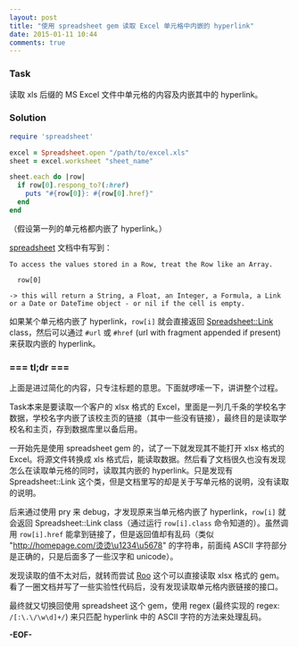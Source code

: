 ```yaml
---
layout: post
title: "使用 spreadsheet gem 读取 Excel 单元格中内嵌的 hyperlink"
date: 2015-01-11 10:44
comments: true
---
```


### Task

读取 xls 后缀的 MS Excel 文件中单元格的内容及内嵌其中的 hyperlink。

### Solution

``` ruby
require 'spreadsheet'

excel = Spreadsheet.open "/path/to/excel.xls"
sheet = excel.worksheet "sheet_name"

sheet.each do |row|
  if row[0].respong_to?(:href)
    puts "#{row[0]}: #{row[0].href}"
  end
end
```

（假设第一列的单元格都内嵌了 hyperlink。）

[spreadsheet](https://github.com/zdavatz/spreadsheet) 文档中有写到：

    To access the values stored in a Row, treat the Row like an Array.

      row[0]

    -> this will return a String, a Float, an Integer, a Formula, a Link or a Date or DateTime object - or nil if the cell is empty.

如果某个单元格内嵌了 hyperlink，`row[i]` 就会直接返回 [Spreadsheet::Link](http://www.rubydoc.info/gems/ruby-spreadsheet/Spreadsheet/Link) class，然后可以通过 `#url` 或 `#href` (url with fragment appended if present) 来获取内嵌的 hyperlink。

### === tl;dr ===

上面是进过简化的内容，只专注标题的意思。下面就啰嗦一下，讲讲整个过程。

Task本来是要读取一个客户的 xlsx 格式的 Excel，里面是一列几千条的学校名字数据，学校名字内嵌了该校主页的链接（其中一些没有链接），最终目的是读取学校名和主页，存到数据库里以备后用。

一开始先是使用 spreadsheet gem 的，试了一下就发现其不能打开 xlsx 格式的 Excel。将源文件转换成 xls 格式后，能读取数据。然后看了文档很久也没有发现怎么在读取单元格的同时，读取其内嵌的 hyperlink。只是发现有 Spreadsheet::Link 这个类，但是文档里写的却是关于写单元格的说明，没有读取的说明。

后来通过使用 pry 来 debug，才发现原来当单元格内嵌了 hyperlink，`row[i]` 就会返回 Spreadsheet::Link class（通过运行 `row[i].class` 命令知道的）。虽然调用 `row[i].href` 能拿到链接了，但是返回值却有乱码（类似 "http://homepage.com/烫烫\u1234\u5678" 的字符串，前面纯 ASCII 字符部分是正确的，只是后面多了一些汉字和 unicode）。

发现读取的值不太对后，就转而尝试 [Roo](https://github.com/roo-rb/roo) 这个可以直接读取 xlsx 格式的 gem。看了一圈文档并写了一些实验性代码后，没有发现读取单元格内嵌链接的接口。

最终就又切换回使用 spreadsheet 这个 gem，使用 regex (最终实现的 regex: `/[:\.\/\w\d]+/`) 来只匹配 hyperlink 中的 ASCII 字符的方法来处理乱码。

**-EOF-**

